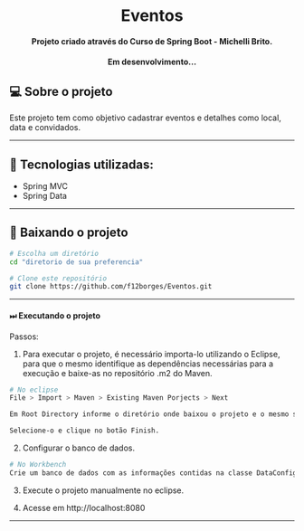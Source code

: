 <h1 align="center">
     Eventos
</h1>

<h4 align="center">
    Projeto criado através do Curso de Spring Boot - Michelli Brito.
</h4>

<h4 align="center">
	Em desenvolvimento...
</h4>

## 💻 Sobre o projeto
Este projeto tem como objetivo cadastrar eventos e detalhes como local, data e convidados.

---


## 🧩 Tecnologias utilizadas:

* Spring MVC
* Spring Data

---

## 💽 Baixando o projeto

```bash
# Escolha um diretório
cd "diretorio de sua preferencia"

# Clone este repositório
git clone https://github.com/f12borges/Eventos.git
```

---
#### ⏭ Executando o projeto

Passos:
1. Para executar o projeto, é necessário importa-lo utilizando o Eclipse, para que o mesmo identifique as dependências necessárias para a execução e baixe-as no repositório .m2 do Maven.

```bash
# No eclipse
File > Import > Maven > Existing Maven Porjects > Next

Em Root Directory informe o diretório onde baixou o projeto e o mesmo será apresentado para importação.

Selecione-o e clique no botão Finish.
```

2. Configurar o banco de dados.

```bash
# No Workbench
Crie um banco de dados com as informações contidas na classe DataConfiguration.java.

```
3. Execute o projeto manualmente no eclipse.

4. Acesse em http://localhost:8080
---
